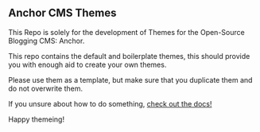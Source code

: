 ## Anchor CMS Themes

This Repo is solely for the development of Themes for the Open-Source Blogging CMS: Anchor.

This repo contains the default and boilerplate themes, this should provide you with enough aid to create your own themes.

Please use them as a template, but make sure that you duplicate them and do not overwrite them.

If you unsure about how to do something, [check out the docs!](http://anchorcms.com/docs)

Happy themeing!
